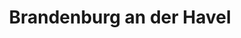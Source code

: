 ---
title: Brandenburg an der Havel
url: /brandenburg-an-der-havel/
latitude: 52.43
longitude: 12.553
---
